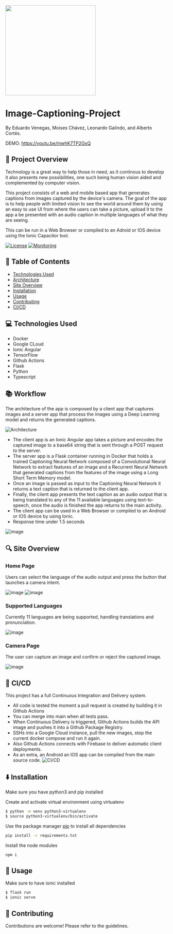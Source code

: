<img src="https://user-images.githubusercontent.com/54692916/131258136-a508bb2d-af12-430a-bb50-aae2a35fd18d.png" width="280">

# Image-Captioning-Project

By Eduardo Venegas, Moises Chávez, Leonardo Galindo, and Alberto Cortés.

DEMO: https://youtu.be/mwhK7TP2GxQ

## 📖 Project Overview
Technology is a great way to help those in need, as it continous to develop it also presents new possibilities, one such being human vision aided and complemented by computer vision. 

This project consists of a web and mobile based app that generates captions from images captured by the device's camera. The goal of the app is to help people with limited vision to see the world around them by using an easy to use UI from where the users can take a picture, upload it to the app a be presented with an audio caption in multiple languages of what they are seeing.

This can be run in a Web Browser or compiled to an Adroid or IOS device using the Ionic Capacitor tool.

[![License](https://img.shields.io/github/license/LaloVene/Image-Captioning-Project)](https://github.com/LaloVene/Image-Captioning-Project/blob/main/LICENSE)
[![Monitoring](https://img.shields.io/website?url=https%3A%2F%2Fsee-your-world.web.app)](https://see-your-world.web.app)

## 📍 Table of Contents
- [Technologies Used](https://github.com/LaloVene/Image-Captioning-Project#-technologies-used)
- [Architecture](https://github.com/LaloVene/Image-Captioning-Project#-architecture)
- [Site Overview](https://github.com/LaloVene/Image-Captioning-Project#-site-overview)
- [Installation](https://github.com/LaloVene/Image-Captioning-Project#%EF%B8%8F-installation)
- [Usage](https://github.com/LaloVene/Image-Captioning-Project#-usage)
- [Contributing](https://github.com/LaloVene/Image-Captioning-Project#-contributing)
- [CI/CD](https://github.com/LaloVene/Image-Captioning-Project#-cicd)


## 💻 Technologies Used
- Docker
- Google CLoud
- Ionic Angular
- TensorFlow
- Github Actions
- Flask
- Python
- Typescript

## 📚 Workflow

The architecture of the app is composed by a client app that captures images and a server app that process the images using a Deep Learning model and returns the generated captions.

![Architecture](https://user-images.githubusercontent.com/61255738/131258282-22440175-8598-44af-bc6e-0d0a61b839dc.png)

- The client app is an Ionic Angular app takes a picture and encodes the captured image to a base64 string that is sent through a POST request to the server.
- The server app is a Flask container running in Docker that holds a trained Captioning Neural Network composed of a Convolutional Neural Network to extract features of an image and a Recurrent Neural Network that generated captions from the features of the image using a Long Short Term Memory model.
- Once an image is passed as input to the Captioning Neural Network it returns a text caption that is returned to the client app.
- Finally, the client app presents the text caption as an audio output that is being translated to any of the 11 available languages using text-to-speech, once the audio is finished the app returns to the main activity.
- The client app can be used in a Web Browser or compiled to an Android or IOS device by using Ionic.
- Response time under 1.5 seconds


![image](https://user-images.githubusercontent.com/54692916/131257895-673830e5-4e89-43a2-87f4-bb6a80956ca8.png)


## 🔍 Site Overview
### Home Page
Users can select the language of the audio output and press the button that launches a camera intent.

![image](https://user-images.githubusercontent.com/54692916/131256594-73b379a5-84ef-4229-94e6-21510fceaeb6.png)
![image](https://user-images.githubusercontent.com/54692916/131256732-57df4d0c-cbe3-4670-9aa5-0dd0db225981.png)


### Supported Languages
Currently 11 languages are being supported, handling translations and pronunciation.

![image](https://user-images.githubusercontent.com/54692916/131256623-abb2ad49-d66a-4db4-8e23-ddc8260bd8a2.png)


### Camera Page
The user can capture an image and confirm or reject the captured image.

![image](https://user-images.githubusercontent.com/54692916/131256608-ccb96b21-5640-4109-befc-893730127e67.png)

## 🤖 CI/CD
This project has a full Continuous Integration and Delivery system.
- All code is tested the moment a pull request is created by building it in Github Actions
- You can merge into main when all tests pass.
- When Continuous Delivery is triggered, Github Actions builds the API image and pushes it into a Github Package Registry.
- SSHs into a Google Cloud instance, pull the new images, stop the current docker compose and run it again.
- Also Github Actions connects with Firebase to deliver automatic client deployments.
- As an extra, an Android an IOS app can be compiled from the main source code.
![CI/CD](https://user-images.githubusercontent.com/54692916/131256971-2cd48bcd-9dbf-4cb9-8059-53c73fffb467.png)


## ⬇️ Installation

Make sure you have python3 and pip installed

Create and activate virtual environment using virtualenv

```bash
$ python -m venv python3-virtualenv
$ source python3-virtualenv/bin/activate
```

Use the package manager [pip](https://pip.pypa.io/en/stable/) to install all dependencies

```bash
pip install -r requirements.txt
```

Install the node modules

```bash
npm i
```

 ## 💼 Usage
 Make sure to have ionic installed
 ```bash
$ flask run
$ ionic serve
```
 
## 📝 Contributing
Contributions are welcome! Please refer to the guidelines.
